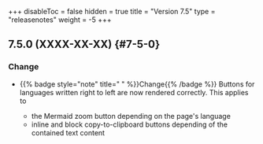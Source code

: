 +++
disableToc = false
hidden = true
title = "Version 7.5"
type = "releasenotes"
weight = -5
+++

## 7.5.0 (XXXX-XX-XX) {#7-5-0}

### Change

- {{% badge style="note" title=" " %}}Change{{% /badge %}} Buttons for languages written right to left are now rendered correctly. This applies to

  - the Mermaid zoom button depending on the page's language
  - inline and block copy-to-clipboard buttons depending of the contained text content
